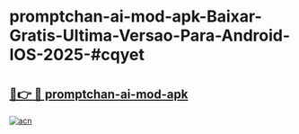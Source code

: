 # promptchan-ai-mod-apk-Baixar-Gratis-Ultima-Versao-Para-Android-IOS-2025-#cqyet

# <h2><a href="https://ainizakaria.my?title=promptchan-ai-mod-apk&ref=22M">🔗👉 🔴 promptchan-ai-mod-apk</a></h2>

[![acn](https://github.com/user-attachments/assets/0f9c940e-d8b0-45ae-aac7-cd30a18b3e1c)](https://ainizakaria.my?title=promptchan-ai-mod-apk&ref=22M)

